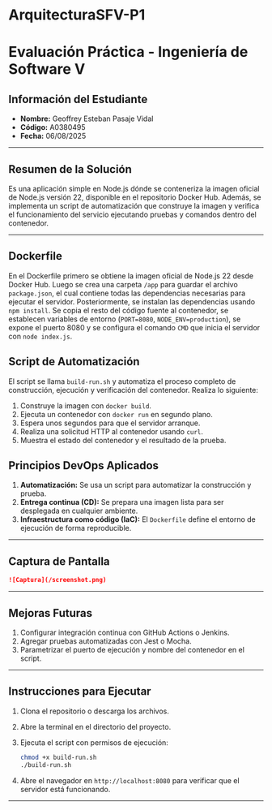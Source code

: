 # ArquitecturaSFV-P1

# Evaluación Práctica - Ingeniería de Software V

## Información del Estudiante

* **Nombre:** Geoffrey Esteban Pasaje Vidal
* **Código:** A0380495
* **Fecha:** 06/08/2025

---

## Resumen de la Solución

Es una aplicación simple en Node.js dónde se conteneriza la imagen oficial de Node.js versión 22, disponible en el repositorio Docker Hub. Además, se implementa un script de automatización que construye la imagen y verifica el funcionamiento del servicio ejecutando pruebas y comandos dentro del contenedor.

---

## Dockerfile

En el Dockerfile primero se obtiene la imagen oficial de Node.js 22 desde Docker Hub. Luego se crea una carpeta `/app` para guardar el archivo `package.json`, el cual contiene todas las dependencias necesarias para ejecutar el servidor. Posteriormente, se instalan las dependencias usando `npm install`. Se copia el resto del código fuente al contenedor, se establecen variables de entorno (`PORT=8080`, `NODE_ENV=production`), se expone el puerto 8080 y se configura el comando `CMD` que inicia el servidor con `node index.js`.


## Script de Automatización

El script se llama `build-run.sh` y automatiza el proceso completo de construcción, ejecución y verificación del contenedor. Realiza lo siguiente:

1. Construye la imagen con `docker build`.
2. Ejecuta un contenedor con `docker run` en segundo plano.
3. Espera unos segundos para que el servidor arranque.
4. Realiza una solicitud HTTP al contenedor usando `curl`.
5. Muestra el estado del contenedor y el resultado de la prueba.

## Principios DevOps Aplicados

1. **Automatización:** Se usa un script para automatizar la construcción y prueba.
2. **Entrega continua (CD):** Se prepara una imagen lista para ser desplegada en cualquier ambiente.
3. **Infraestructura como código (IaC):** El `Dockerfile` define el entorno de ejecución de forma reproducible.

---

## Captura de Pantalla

```md
![Captura](/screenshot.png)
```
---

## Mejoras Futuras

1. Configurar integración continua con GitHub Actions o Jenkins.
2. Agregar pruebas automatizadas con Jest o Mocha.
3. Parametrizar el puerto de ejecución y nombre del contenedor en el script.

---

## Instrucciones para Ejecutar

1. Clona el repositorio o descarga los archivos.
2. Abre la terminal en el directorio del proyecto.
3. Ejecuta el script con permisos de ejecución:

   ```bash
   chmod +x build-run.sh
   ./build-run.sh
   ```
4. Abre el navegador en `http://localhost:8080` para verificar que el servidor está funcionando.

---
